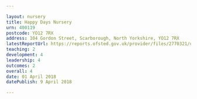 ```yaml
---

layout: nursery
title: Happy Days Nursery
urn: 400119
postcode: YO12 7RX
address: 104 Gordon Street, Scarborough, North Yorkshire, YO12 7RX
latestReportUrl: https://reports.ofsted.gov.uk/provider/files/2770321/urn/400119.pdf
teaching: 2
development: 4
leadership: 4
outcomes: 2
overall: 4
date: 01 April 2018 
datePublish: 9 April 2018

---
```

